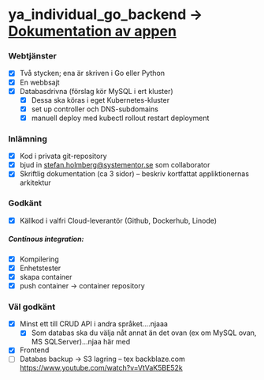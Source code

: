 # ya_individual_go_backend -> [Dokumentation av appen](https://github.com/tallner/ya_individual_go_backend/blob/main/Dokumentation.md)

### Webtjänster
- [x] Två stycken; ena är skriven i Go  eller Python
- [x] En webbsajt
- [x] Databasdrivna (förslag kör MySQL i ert kluster)
	- [x] Dessa ska köras i eget Kubernetes-kluster
	- [x] set up controller och DNS-subdomains
	- [x] manuell deploy med kubectl rollout restart deployment

### Inlämning
- [x] Kod i privata git-repository
- [x] bjud in stefan.holmberg@systementor.se som collaborator
- [x] Skriftlig dokumentation (ca 3 sidor) – beskriv kortfattat appliktionernas arkitektur

### Godkänt
- [x] Källkod i valfri Cloud-leverantör (Github, Dockerhub, Linode)

##### Continous integration:
- [x] Kompilering
- [x] Enhetstester 
- [x] skapa container 
- [x] push container -> container repository

### Väl godkänt
- [x] Minst ett till CRUD API i andra språket....njaaa
  - [x] Som databas ska du välja nåt annat än det ovan (ex om MySQL ovan, MS SQLServer)...njaa här med 
- [x] Frontend
- [ ] Databas backup -> S3 lagring – tex backblaze.com
https://www.youtube.com/watch?v=VtVaK5BE52k

